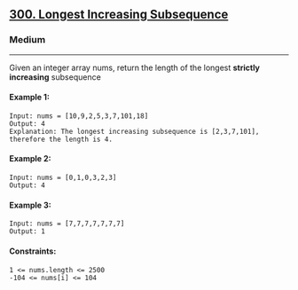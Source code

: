 [300. Longest Increasing Subsequence](https://leetcode.com/problems/longest-increasing-subsequence/?envType=daily-question&envId=2024-01-05)
---------------------------------------------------------------------------------------------------------------------------------------------

### Medium
---------------------------------------------------------------------------------------------------------------------------------------------

Given an integer array nums, return the length of the longest **strictly increasing** 
subsequence
#### Example 1:
```
Input: nums = [10,9,2,5,3,7,101,18]
Output: 4
Explanation: The longest increasing subsequence is [2,3,7,101], therefore the length is 4.
```
#### Example 2:
```
Input: nums = [0,1,0,3,2,3]
Output: 4
```
#### Example 3:
```
Input: nums = [7,7,7,7,7,7,7]
Output: 1
``` 
#### Constraints:
```
1 <= nums.length <= 2500
-104 <= nums[i] <= 104
``` 
